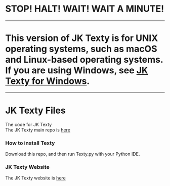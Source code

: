 # STOP! HALT! WAIT! WAIT A MINUTE!
---
# This version of JK Texty is for UNIX operating systems, such as macOS and Linux-based operating systems. If you are using Windows, see [JK Texty for Windows](https://github.com/Jackkillian/JK-Texty-For-Windows).
***
# JK Texty Files
The code for JK Texty  
The JK Texty main repo is [here](https://github.com/Jackkillian/JK-Texty)
### How to install Texty
Download this repo, and then run Texty.py with your Python IDE.
### JK Texty Website
The JK Texty website is [here](https://sites.google.com/view/JK-Texty-Website "JK Texty Website")
